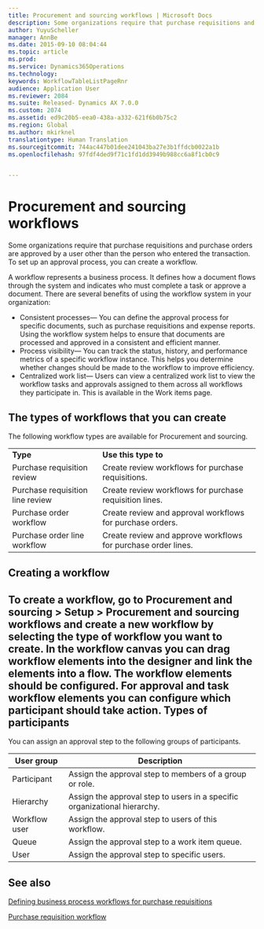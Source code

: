 ```yaml
---
title: Procurement and sourcing workflows | Microsoft Docs
description: Some organizations require that purchase requisitions and purchase orders are approved by a user other than the person who entered the transaction. To set up an approval process, you can create a workflow.
author: YuyuScheller
manager: AnnBe
ms.date: 2015-09-10 08:04:44
ms.topic: article
ms.prod: 
ms.service: Dynamics365Operations
ms.technology: 
keywords: WorkflowTableListPageRnr
audience: Application User
ms.reviewer: 2084
ms.suite: Released- Dynamics AX 7.0.0
ms.custom: 2074
ms.assetid: ed9c20b5-eea0-438a-a332-621f6b0b75c2
ms.region: Global
ms.author: mkirknel
translationtype: Human Translation
ms.sourcegitcommit: 744ac447b01dee241043ba27e3b1ffdcb0022a1b
ms.openlocfilehash: 97fdf4ded9f71c1fd1dd3949b988cc6a8f1cb0c9


---
```


# <a name="procurement-and-sourcing-workflows"></a>Procurement and sourcing workflows

Some organizations require that purchase requisitions and purchase orders are approved by a user other than the person who entered the transaction. To set up an approval process, you can create a workflow.

A workflow represents a business process. It defines how a document flows through the system and indicates who must complete a task or approve a document. There are several benefits of using the workflow system in your organization:
-   Consistent processes— You can define the approval process for specific documents, such as purchase requisitions and expense reports. Using the workflow system helps to ensure that documents are processed and approved in a consistent and efficient manner.
-   Process visibility— You can track the status, history, and performance metrics of a specific workflow instance. This helps you determine whether changes should be made to the workflow to improve efficiency.
-   Centralized work list— Users can view a centralized work list to view the workflow tasks and approvals assigned to them across all workflows they participate in. This is available in the Work items page.

## <a name="the-types-of-workflows-that-you-can-create"></a>The types of workflows that you can create
The following workflow types are available for Procurement and sourcing.

|                                  |                                                               |
|----------------------------------|---------------------------------------------------------------|
| **Type**                         | **Use this type to**                                          |
| Purchase requisition review      | Create review workflows for purchase requisitions.            |
| Purchase requisition line review | Create review workflows for purchase requisition lines.       |
| Purchase order workflow          | Create review and approval workflows for purchase orders.     |
| Purchase order line workflow     | Create review and approve workflows for purchase order lines. |

## <a name="creating-a-workflow"></a>Creating a workflow
To create a workflow, go to Procurement and sourcing &gt; Setup &gt; Procurement and sourcing workflows and create a new workflow by selecting the type of workflow you want to create. In the workflow canvas you can drag workflow elements into the designer and link the elements into a flow. The workflow elements should be configured. For approval and task workflow elements you can configure which participant should take action.
Types of participants
----------------------

You can assign an approval step to the following groups of participants.

| User group    | Description                                                               |
|---------------|---------------------------------------------------------------------------|
| Participant   | Assign the approval step to members of a group or role.                   |
| Hierarchy     | Assign the approval step to users in a specific organizational hierarchy. |
| Workflow user | Assign the approval step to users of this workflow.                       |
| Queue         | Assign the approval step to a work item queue.                            |
| User          | Assign the approval step to specific users.                               |



<a name="see-also"></a>See also
--------

[Defining business process workflows for purchase requisitions](https://mbs.microsoft.com/customersource/Global/AX/learning/documentation/white-papers/Defining_business_process_workflows_for_purchase_requisitions)

[Purchase requisition workflow](https://docs.microsoft.com/en-us/dynamics365/operations/manufacturing/procurement-sourcing/purchase-requisition-workflow)




<!--HONumber=Feb17_HO3-->


